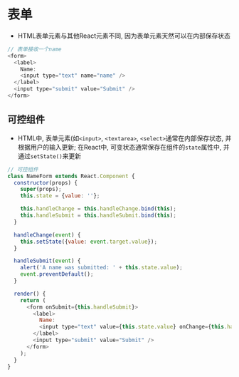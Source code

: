 # 表单

* HTML表单元素与其他React元素不同, 因为表单元素天然可以在内部保存状态

```javascript
// 表单接收一个name
<form>
  <label>
    Name:
    <input type="text" name="name" />
  </label>
  <input type="submit" value="Submit" />
</form>
```

## 可控组件

* HTML中, 表单元素(如`<input>`, `<textarea>`, `<select>`通常在内部保存状态, 并根据用户的输入更新; 在React中, 可变状态通常保存在组件的`state`属性中, 并通过`setState()`来更新

```javascript
// 可控组件
class NameForm extends React.Component {
  constructor(props) {
    super(props);
    this.state = {value: ''};

    this.handleChange = this.handleChange.bind(this);
    this.handleSubmit = this.handleSubmit.bind(this);
  }

  handleChange(event) {
    this.setState({value: event.target.value});
  }

  handleSubmit(event) {
    alert('A name was submitted: ' + this.state.value);
    event.preventDefault();
  }

  render() {
    return (
      <form onSubmit={this.handleSubmit}>
        <label>
          Name:
          <input type="text" value={this.state.value} onChange={this.handleChange} />
        </label>
        <input type="submit" value="Submit" />
      </form>
    );
  }
}
```
